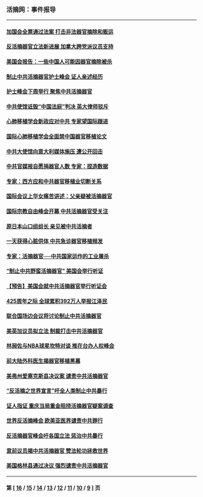 ### 活摘网：事件报导
---
#### [加国会全票通过法案 打击非法器官摘除和贩运](../../pages/nf5877/n13884924.md?02010430) 
#### [反活摘器官立法新进展 加拿大跨党派议员支持](../../pages/nf5877/n13876061.md?02010430) 
#### [美国会报告：一些中国人可能因器官摘除被杀](../../pages/nf5877/n13867964.md?02010430) 
#### [制止中共活摘器官护士峰会 证人亲述经历](../../pages/nf5877/n13859007.md?02010430) 
#### [护士峰会下周举行 聚焦中共活摘器官](../../pages/nf5877/n13855418.md?02010430) 
#### [中共使馆诋毁“中国法庭”判决 英大律师驳斥](../../pages/nf5877/n13833945.md?02010430) 
#### [心肺移植学会新政应对中共 专家望国际跟进](../../pages/nf5877/n13829043.md?02010430) 
#### [国际心肺移植学会全面禁中国器官移植论文](../../pages/nf5877/n13827785.md?02010430) 
#### [中共大使馆向意大利媒体施压 遭公开回击](../../pages/nf5877/n13826038.md?02010430) 
#### [中共官媒报自愿捐器官人数 专家：捏造数据](../../pages/nf5877/n13814130.md?02010430) 
#### [专家：西方应和中共器官移植业切断关系](../../pages/nf5877/n13772828.md?02010430) 
#### [国际会议上华女痛苦讲述：父亲疑被活摘器官](../../pages/nf5877/n13771583.md?02010430) 
#### [国际宗教自由峰会开幕 中共活摘器官受关注](../../pages/nf5877/n13769995.md?02010430) 
#### [原日本山口组组长 亲见被中共活摘者](../../pages/nf5877/n13767360.md?02010430) 
#### [一天获得心脏供体 中共急诊器官移植频发](../../pages/nf5877/n13764689.md?02010430) 
#### [专家：活摘器官──中共国家运作的工业屠杀](../../pages/nf5877/n13761178.md?02010430) 
#### [“制止中共野蛮活摘器官” 美国会举行听证](../../pages/nf5877/n13735831.md?02010430) 
#### [【预告】美国会就中共活摘器官举行听证会](../../pages/nf5877/n13732843.md?02010430) 
#### [425周年之际 全球累积392万人举报江泽民](../../pages/nf5877/n13719232.md?02010430) 
#### [联合国场边会议将讨论制止中共活摘器官](../../pages/nf5877/n13656361.md?02010430) 
#### [美英加议员拟立法 制裁打击中共活摘器官](../../pages/nf5877/n13430251.md?02010430) 
#### [林昶佐与NBA球星坎特对谈 推在台办人权峰会](../../pages/nf5877/n13414467.md?02010430) 
#### [前大陆外科医生揭器官移植黑幕](../../pages/nf5877/n13401416.md?02010430) 
#### [美弗州爱塞克斯县决议案 谴责中共活摘器官](../../pages/nf5877/n13320919.md?02010430) 
#### [“反活摘之世界宣言”吁全人类制止中共暴行](../../pages/nf5877/n13259730.md?02010430) 
#### [证人指证 重庆当局重金阻挠活摘器官疑案调查](../../pages/nf5877/n13259127.md?02010430) 
#### [世界反活摘峰会 欧美亚医界谴责中共罪行](../../pages/nf5877/n13253550.md?02010430) 
#### [反活摘器官峰会吁各国立法 惩治中共暴行](../../pages/nf5877/n13245052.md?02010430) 
#### [意前议员揭中共活摘器官 赞法轮功拯救世界](../../pages/nf5877/n13203445.md?02010430) 
#### [美国格林县通过决议 强烈谴责中共活摘器官](../../pages/nf5877/n13119367.md?02010430) 

---
#### 第 [ [16](./16.md?02010430) / [15](./15.md?02010430) / [14](./14.md?02010430) / [13](./13.md?02010430) / [12](./12.md?02010430) / [11](./11.md?02010430) / [10](./10.md?02010430) / [9](./9.md?02010430) ] 页
